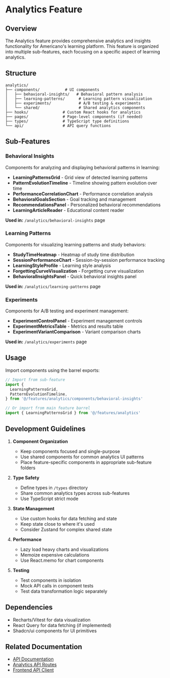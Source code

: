 # Analytics Feature

## Overview

The Analytics feature provides comprehensive analytics and insights functionality for Americano's learning platform. This feature is organized into multiple sub-features, each focusing on a specific aspect of learning analytics.

## Structure

```
analytics/
├── components/           # UI components
│   ├── behavioral-insights/   # Behavioral pattern analysis
│   ├── learning-patterns/      # Learning pattern visualization
│   ├── experiments/            # A/B testing & experiments
│   └── shared/                 # Shared analytics components
├── hooks/               # Custom React hooks for analytics
├── pages/               # Page-level components (if needed)
├── types/               # TypeScript type definitions
└── api/                 # API query functions
```

## Sub-Features

### Behavioral Insights

Components for analyzing and displaying behavioral patterns in learning:

- **LearningPatternsGrid** - Grid view of detected learning patterns
- **PatternEvolutionTimeline** - Timeline showing pattern evolution over time
- **PerformanceCorrelationChart** - Performance correlation analysis
- **BehavioralGoalsSection** - Goal tracking and management
- **RecommendationsPanel** - Personalized behavioral recommendations
- **LearningArticleReader** - Educational content reader

**Used in:** `/analytics/behavioral-insights` page

### Learning Patterns

Components for visualizing learning patterns and study behaviors:

- **StudyTimeHeatmap** - Heatmap of study time distribution
- **SessionPerformanceChart** - Session-by-session performance tracking
- **LearningStyleProfile** - Learning style analysis
- **ForgettingCurveVisualization** - Forgetting curve visualization
- **BehavioralInsightsPanel** - Quick behavioral insights panel

**Used in:** `/analytics/learning-patterns` page

### Experiments

Components for A/B testing and experiment management:

- **ExperimentControlPanel** - Experiment management controls
- **ExperimentMetricsTable** - Metrics and results table
- **ExperimentVariantComparison** - Variant comparison charts

**Used in:** `/analytics/experiments` page

## Usage

Import components using the barrel exports:

```typescript
// Import from sub-feature
import {
  LearningPatternsGrid,
  PatternEvolutionTimeline,
} from '@/features/analytics/components/behavioral-insights'

// Or import from main feature barrel
import { LearningPatternsGrid } from '@/features/analytics'
```

## Development Guidelines

1. **Component Organization**
   - Keep components focused and single-purpose
   - Use shared components for common analytics UI patterns
   - Place feature-specific components in appropriate sub-feature folders

2. **Type Safety**
   - Define types in `/types` directory
   - Share common analytics types across sub-features
   - Use TypeScript strict mode

3. **State Management**
   - Use custom hooks for data fetching and state
   - Keep state close to where it's used
   - Consider Zustand for complex shared state

4. **Performance**
   - Lazy load heavy charts and visualizations
   - Memoize expensive calculations
   - Use React.memo for chart components

5. **Testing**
   - Test components in isolation
   - Mock API calls in component tests
   - Test data transformation logic separately

## Dependencies

- Recharts/Vitest for data visualization
- React Query for data fetching (if implemented)
- Shadcn/ui components for UI primitives

## Related Documentation

- [API Documentation](/docs/api/)
- [Analytics API Routes](/apps/api/src/analytics/)
- [Frontend API Client](/docs/frontend/typed-client.md)
